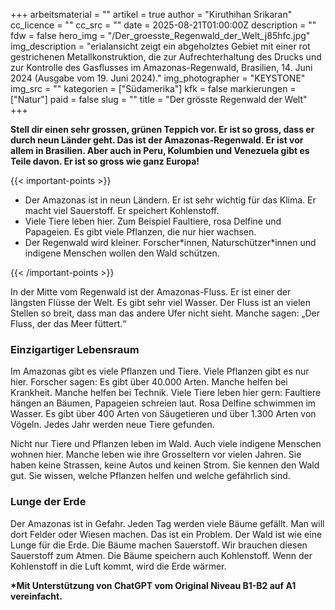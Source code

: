 +++
arbeitsmaterial = ""
artikel = true
author = "Kiruthihan Srikaran"
cc_licence = ""
cc_src = ""
date = 2025-08-21T01:00:00Z
description = ""
fdw = false
hero_img = "/Der_groesste_Regenwald_der_Welt_j85hfc.jpg"
img_description = "erialansicht zeigt ein abgeholztes Gebiet mit einer rot gestrichenen Metallkonstruktion, die zur Aufrechterhaltung des Drucks und zur Kontrolle des Gasflusses im Amazonas-Regenwald, Brasilien, 14. Juni 2024 (Ausgabe vom 19. Juni 2024)."
img_photographer = "KEYSTONE"
img_src = ""
kategorien = ["Südamerika"]
kfk = false
markierungen = ["Natur"]
paid = false
slug = ""
title = "Der grösste Regenwald der Welt"
+++

**Stell dir einen sehr grossen, grünen Teppich vor. Er ist so gross, dass er durch neun Länder geht. Das ist der Amazonas-Regenwald. Er ist vor allem in Brasilien. Aber auch in Peru, Kolumbien und Venezuela gibt es Teile davon. Er ist so gross wie ganz Europa!**

{{< important-points >}}

<ul>

<li>Der Amazonas ist in neun Ländern. Er ist sehr wichtig für das Klima. Er macht viel Sauerstoff. Er speichert Kohlenstoff.
</li>

<li>Viele Tiere leben hier. Zum Beispiel Faultiere, rosa Delfine und Papageien. Es gibt viele Pflanzen, die nur hier wachsen.
</li>

<li>Der Regenwald wird kleiner. Forscher*innen, Naturschützer*innen und indigene Menschen wollen den Wald schützen.
</li>

</ul>

{{< /important-points >}}

In der Mitte vom Regenwald ist der Amazonas-Fluss. Er ist einer der längsten Flüsse der Welt. Es gibt sehr viel Wasser. Der Fluss ist an vielen Stellen so breit, dass man das andere Ufer nicht sieht. Manche sagen: „Der Fluss, der das Meer füttert.“

### Einzigartiger Lebensraum

Im Amazonas gibt es viele Pflanzen und Tiere. Viele Pflanzen gibt es nur hier. Forscher sagen: Es gibt über 40.000 Arten. Manche helfen bei Krankheit. Manche helfen bei Technik. Viele Tiere leben hier gern: Faultiere hängen an Bäumen, Papageien schreien laut. Rosa Delfine schwimmen im Wasser. Es gibt über 400 Arten von Säugetieren und über 1.300 Arten von Vögeln. Jedes Jahr werden neue Tiere gefunden.

Nicht nur Tiere und Pflanzen leben im Wald. Auch viele indigene Menschen wohnen hier. Manche leben wie ihre Grosseltern vor vielen Jahren. Sie haben keine Strassen, keine Autos und keinen Strom. Sie kennen den Wald gut. Sie wissen, welche Pflanzen helfen und welche gefährlich sind.

### Lunge der Erde

Der Amazonas ist in Gefahr. Jeden Tag werden viele Bäume gefällt. Man will dort Felder oder Wiesen machen. Das ist ein Problem. Der Wald ist wie eine Lunge für die Erde. Die Bäume machen Sauerstoff. Wir brauchen diesen Sauerstoff zum Atmen. Die Bäume speichern auch Kohlenstoff. Wenn der Kohlenstoff in die Luft kommt, wird die Erde wärmer.

**\*Mit Unterstützung von ChatGPT vom Original Niveau B1-B2 auf A1 vereinfacht.**
